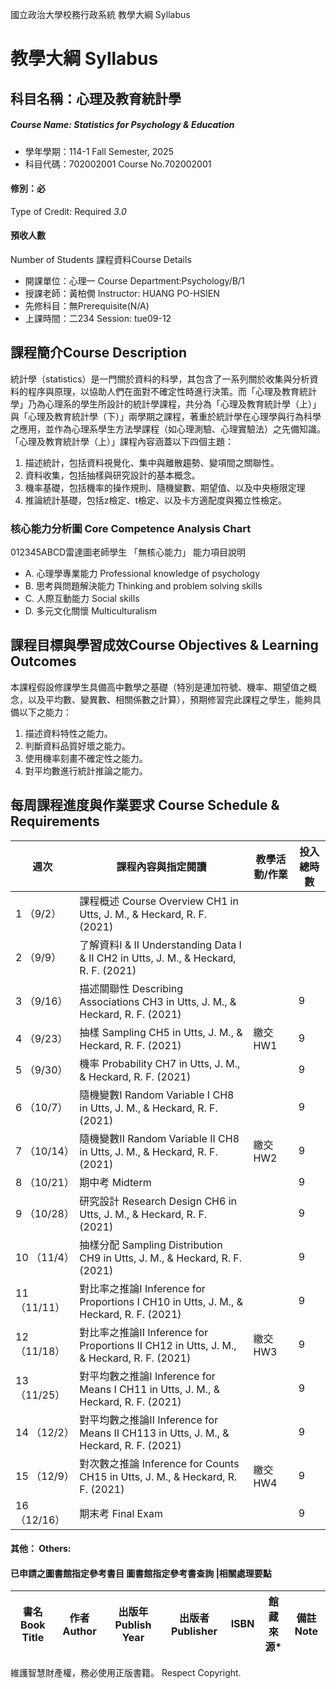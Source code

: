 國立政治大學校務行政系統 教學大綱 Syllabus
# 教學大綱 Syllabus
##  科目名稱：心理及教育統計學 
#####  Course Name: Statistics for Psychology & Education
  * 學年學期：114-1 Fall Semester, 2025 
  * 科目代碼：702002001 Course No.702002001
#### 修別：必
Type of Credit: Required 
_3.0_
#### 預收人數
Number of Students
課程資料Course Details
  * 開課單位：心理一 Course Department:Psychology/B/1 
  * 授課老師：黃柏僩 Instructor: HUANG PO-HSIEN 
  * 先修科目：無Prerequisite(N/A)
  * 上課時間：二234 Session: tue09-12
##  課程簡介Course Description
統計學（statistics）是一門關於資料的科學，其包含了一系列關於收集與分析資料的程序與原理，以協助人們在面對不確定性時進行決策。而「心理及教育統計學」乃為心理系的學生所設計的統計學課程，共分為「心理及教育統計學（上）」與「心理及教育統計學（下）」兩學期之課程，著重於統計學在心理學與行為科學之應用，並作為心理系學生方法學課程（如心理測驗、心理實驗法）之先備知識。
「心理及教育統計學（上）」課程內容涵蓋以下四個主題：
  1. 描述統計，包括資料視覺化、集中與離散趨勢、變項間之關聯性。
  2. 資料收集，包括抽樣與研究設計的基本概念。
  3. 機率基礎，包括機率的操作規則、隨機變數、期望值、以及中央極限定理
  4. 推論統計基礎，包括z檢定、t檢定、以及卡方適配度與獨立性檢定。
###  核心能力分析圖 Core Competence Analysis Chart
012345ABCD雷達圖老師學生
「無核心能力」 
能力項目說明
  * A. 心理學專業能力 Professional knowledge of psychology
  * B. 思考與問題解決能力 Thinking and problem solving skills
  * C. 人際互動能力 Social skills
  * D. 多元文化關懷 Multiculturalism
##  課程目標與學習成效Course Objectives & Learning Outcomes 
本課程假設修課學生具備高中數學之基礎（特別是連加符號、機率、期望值之概念，以及平均數、變異數、相關係數之計算），預期修習完此課程之學生，能夠具備以下之能力：
  1. 描述資料特性之能力。
  2. 判斷資料品質好壞之能力。
  3. 使用機率刻畫不確定性之能力。
  4. 對平均數進行統計推論之能力。
##  每周課程進度與作業要求 Course Schedule & Requirements
週次 |  課程內容與指定閱讀 |  教學活動/作業 |  投入 總時數  
---|---|---|---  
1 （9/2） |  課程概述 Course Overview CH1 in Utts, J. M., & Heckard, R. F. (2021) |  |   
2 （9/9） |  了解資料I & II Understanding Data I & II CH2 in Utts, J. M., & Heckard, R. F. (2021) |  |   
3 （9/16） |  描述關聯性 Describing Associations CH3 in Utts, J. M., & Heckard, R. F. (2021) |  |  9  
4 （9/23） |  抽樣 Sampling CH5 in Utts, J. M., & Heckard, R. F. (2021) |  繳交HW1 |  9  
5 （9/30） |  機率 Probability CH7 in Utts, J. M., & Heckard, R. F. (2021) |  |  9  
6 （10/7） |  隨機變數I Random Variable I CH8 in Utts, J. M., & Heckard, R. F. (2021) |  |  9  
7 （10/14） |  隨機變數II Random Variable II CH8 in Utts, J. M., & Heckard, R. F. (2021) |  繳交HW2 |  9  
8 （10/21） |  期中考 Midterm |  |  9  
9 （10/28） |  研究設計 Research Design CH6 in Utts, J. M., & Heckard, R. F. (2021) |  |  9  
10 （11/4） |  抽樣分配 Sampling Distribution CH9 in Utts, J. M., & Heckard, R. F. (2021) |  |  9  
11 （11/11） |  對比率之推論I Inference for Proportions I CH10 in Utts, J. M., & Heckard, R. F. (2021) |  |  9  
12 （11/18） |  對比率之推論II Inference for Proportions II CH12 in Utts, J. M., & Heckard, R. F. (2021) |  繳交HW3 |  9  
13 （11/25） |  對平均數之推論I Inference for Means I CH11 in Utts, J. M., & Heckard, R. F. (2021) |  |  9  
14 （12/2） |  對平均數之推論II Inference for Means II CH113 in Utts, J. M., & Heckard, R. F. (2021) |  |  9  
15 （12/9） |  對次數之推論 Inference for Counts CH15 in Utts, J. M., & Heckard, R. F. (2021) |  繳交HW4 |  9  
16 （12/16） |  期末考 Final Exam |  |  9  
####  其他： Others:
####  已申請之圖書館指定參考書目  圖書館指定參考書查詢 |相關處理要點
書名 Book Title |  作者 Author |  出版年 Publish Year |  出版者 Publisher |  ISBN  |  館藏來源* |  備註 Note  
---|---|---|---|---|---|---  
維護智慧財產權，務必使用正版書籍。 Respect Copyright.
